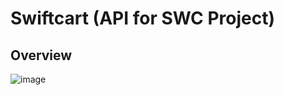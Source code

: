 # Swiftcart (API for SWC Project)
## Overview

![image](https://github.com/swclabs/swift-api/assets/78150104/f51ee517-b60b-4874-805f-e779b9578244)

